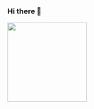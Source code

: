### Hi there 👋

<img height="180em" src="https://github-readme-stats.vercel.app/api?username=davidabaker88&show_icons=true&hide_border=true&&count_private=true&include_all_commits=true" />

<!--
**davidabaker88/davidabaker88** is a ✨ _special_ ✨ repository because its `README.md` (this file) appears on your GitHub profile.

Here are some ideas to get you started:

- 🔭 I’m currently working on ...
- 🌱 I’m currently learning ...
- 👯 I’m looking to collaborate on ...
- 🤔 I’m looking for help with ...
- 💬 Ask me about ...
- 📫 How to reach me: ...
- 😄 Pronouns: ...
- ⚡ Fun fact: ...
-->
